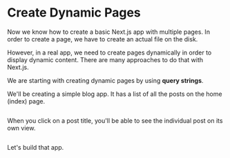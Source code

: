 # Create Dynamic Pages

Now we know how to create a basic Next.js app with multiple pages. In order to create a page, we have to create an actual file on the disk.

However, in a real app, we need to create pages dynamically in order to display dynamic content. There are many approaches to do that with Next.js.

We are starting with creating dynamic pages by using **query strings**.

We'll be creating a simple blog app. It has a list of all the posts on the home (index) page.

<img src="https://cloud.githubusercontent.com/assets/50838/24542722/600b9ce8-161a-11e7-9f1d-7ed08ff394fd.png" alt="">

When you click on a post title, you'll be able to see the individual post on its own view.

<img src="https://cloud.githubusercontent.com/assets/50838/24542721/5fdd9c26-161a-11e7-9b10-296d4cb6912d.png" alt="">

Let's build that app.